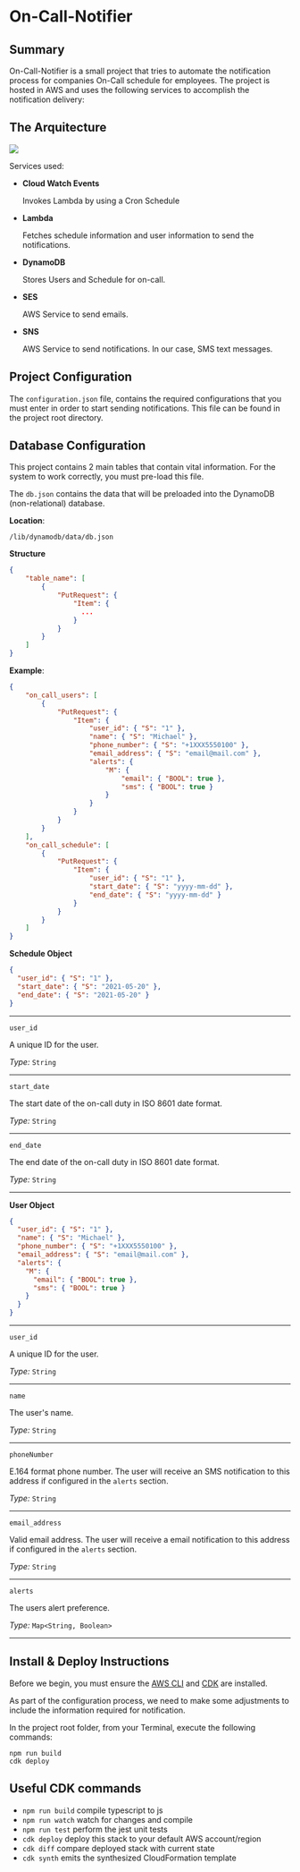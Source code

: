 # On-Call-Notifier




## Summary

On-Call-Notifier is a small project that tries to automate the notification process for companies On-Call schedule for employees. The project is hosted in AWS and uses the following services to accomplish the notification delivery:



## The Arquitecture



![](https://personal-public-bucket.s3.amazonaws.com/OnCallNotifierArquitecture.png)



Services used:

* **Cloud Watch Events**

  Invokes Lambda by using a Cron Schedule

* **Lambda**

  Fetches schedule information and user information to send the notifications.

* **DynamoDB**

  Stores Users and Schedule for on-call. 

* **SES**

  AWS Service to send emails.

* **SNS**

  AWS Service to send notifications. In our case, SMS text messages.



## Project Configuration

The `configuration.json` file, contains the required configurations that you must enter in order to start sending notifications. This file can be found in the project root directory.



## Database Configuration

This project contains 2 main tables that contain vital information. For the system to work correctly, you must pre-load this file.



The `db.json` contains the data that will be preloaded into the DynamoDB (non-relational) database. 



**Location**:

````
/lib/dynamodb/data/db.json
````



**Structure**

```json
{
    "table_name": [
        {   
            "PutRequest": {
                "Item": {
                  ...
                }
            }
        }
    ]
}
```

**Example**:

```json
{
    "on_call_users": [
        {   
            "PutRequest": {
                "Item": { 
                    "user_id": { "S": "1" },
                    "name": { "S": "Michael" },
                    "phone_number": { "S": "+1XXX5550100" },
                    "email_address": { "S": "email@mail.com" },
                    "alerts": {
                        "M": {
                            "email": { "BOOL": true },
                            "sms": { "BOOL": true }
                        } 
                    }
                }
            }
        }
    ],
    "on_call_schedule": [
        {   
            "PutRequest": {
                "Item": {
                    "user_id": { "S": "1" },
                    "start_date": { "S": "yyyy-mm-dd" },
                    "end_date": { "S": "yyyy-mm-dd" }
                }
            }
        }
    ]
}
```

**Schedule Object**

```json
{
  "user_id": { "S": "1" },
  "start_date": { "S": "2021-05-20" },
  "end_date": { "S": "2021-05-20" }
}
```

---

`user_id`

A unique ID for the user.

*Type:* `String`

----

`start_date`

The start date of the on-call duty in ISO 8601 date format.

*Type:* `String`

----

`end_date`

The end date of the on-call duty in ISO 8601 date format.

*Type:* `String`

----



**User Object**

```json
{ 
  "user_id": { "S": "1" }, 
  "name": { "S": "Michael" },
  "phone_number": { "S": "+1XXX5550100" },
  "email_address": { "S": "email@mail.com" }, 
  "alerts": {
    "M": {
      "email": { "BOOL": true },
      "sms": { "BOOL": true }
    } 
  }
}	
```

---

`user_id`

A unique ID for the user.

*Type:* `String`

----

`name`

The user's name.

*Type:* `String`

---

`phoneNumber`

E.164 format phone number.  The user will receive an SMS notification to this address if configured in the `alerts` section.

*Type:* `String`

---

`email_address`

Valid email address. The user will receive a email notification to this address if configured in the `alerts` section.

*Type:* `String`

---

`alerts`

The users alert preference.

*Type:* `Map<String, Boolean>`

---



## Install & Deploy Instructions



Before we begin, you must ensure the [AWS CLI](https://docs.aws.amazon.com/cli/latest/userguide/cli-chap-install.html) and [CDK](https://docs.aws.amazon.com/cdk/latest/guide/getting_started.html) are installed. 



As part of the configuration process, we need to make some adjustments to include the information required for notification.



In the project root folder, from your Terminal, execute the following commands:

```shell
npm run build
cdk deploy
```



## Useful CDK commands

 * `npm run build`   compile typescript to js
 * `npm run watch`   watch for changes and compile
 * `npm run test`    perform the jest unit tests
 * `cdk deploy`      deploy this stack to your default AWS account/region
 * `cdk diff`        compare deployed stack with current state
 * `cdk synth`       emits the synthesized CloudFormation template
